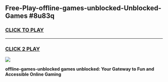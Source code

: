 
## Free-Play-offline-games-unblocked-Unblocked-Games #8u83q
<h3>
<a href="https://news.freeplayer.one?title=offline-games-unblocked&ref=8M">CLICK TO PLAY</a></h3>
<hr>

<h3>
<a href="https://news.freeplayer.one?title=offline-games-unblocked&ref=8M">CLICK 2 PLAY</a>
  
</h3>

<a href="https://news.freeplayer.one?title=offline-games-unblocked&ref=8M"><img src="https://clearcache.store/games.png"></a>


**offline-games-unblocked games unblocked: Your Gateway to Fun and Accessible Online Gaming**
